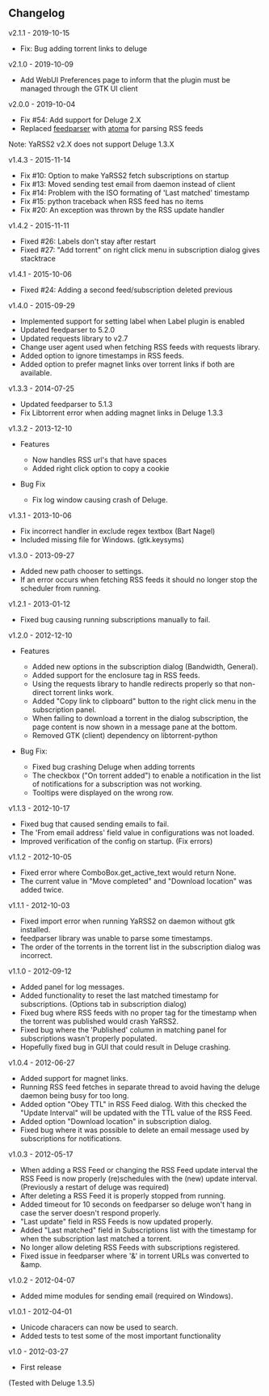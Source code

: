 ## Changelog ##

v2.1.1 - 2019-10-15

* Fix: Bug adding torrent links to deluge

v2.1.0 - 2019-10-09

* Add WebUI Preferences page to inform that the plugin must be managed through the GTK UI client

v2.0.0 - 2019-10-04

* Fix #54: Add support for Deluge 2.X
* Replaced [feedparser](https://github.com/kurtmckee/feedparser) with
  [atoma](https://github.com/NicolasLM/atoma) for parsing RSS feeds

Note: YaRSS2 v2.X does not support Deluge 1.3.X

v1.4.3 - 2015-11-14

* Fix #10: Option to make YaRSS2 fetch subscriptions on startup
* Fix #13: Moved sending test email from daemon instead of client
* Fix #14: Problem with the ISO formating of 'Last matched' timestamp
* Fix #15: python traceback when RSS feed has no items
* Fix #20: An exception was thrown by the RSS update handler

v1.4.2 - 2015-11-11

* Fixed #26: Labels don't stay after restart
* Fixed #27: "Add torrent" on right click menu in subscription dialog gives stacktrace

v1.4.1 - 2015-10-06

* Fixed #24: Adding a second feed/subscription deleted previous

v1.4.0 - 2015-09-29

* Implemented support for setting label when Label plugin is enabled
* Updated feedparser to 5.2.0
* Updated requests library to v2.7
* Change user agent used when fetching RSS feeds with requests library.
* Added option to ignore timestamps in RSS feeds.
* Added option to prefer magnet links over torrent links if both are available.

v1.3.3 - 2014-07-25

* Updated feedparser to 5.1.3
* Fix Libtorrent error when adding magnet links in Deluge 1.3.3

v1.3.2 - 2013-12-10

 + Features
    * Now handles RSS url's that have spaces
    * Added right click option to copy a cookie

 + Bug Fix
     * Fix log window causing crash of Deluge.

v1.3.1 - 2013-10-06

 * Fix incorrect handler in exclude regex textbox (Bart Nagel)
 * Included missing file for Windows. (gtk.keysyms)

v1.3.0 - 2013-09-27

* Added new path chooser to settings.
* If an error occurs when fetching RSS feeds it should no longer stop the
  scheduler from running.

v1.2.1 - 2013-01-12

* Fixed bug causing running subscriptions manually to fail.

v1.2.0 - 2012-12-10

 + Features
    * Added new options in the subscription dialog (Bandwidth, General).
    * Added support for the enclosure tag in RSS feeds.
    * Using the requests library to handle redirects properly so that non-direct
      torrent links work.
    * Added "Copy link to clipboard" button to the right click menu in the
      subscription panel.
    * When failing to download a torrent in the dialog subscription, the page
      content is now shown in a message pane at the bottom.
    * Removed GTK (client) dependency on libtorrent-python


 + Bug Fix:
    * Fixed bug crashing Deluge when adding torrents
    * The checkbox ("On torrent added") to enable a notification in the list of
      notifications
      for a subscription was not working.
    * Tooltips were displayed on the wrong row.

v1.1.3 - 2012-10-17

* Fixed bug that caused sending emails to fail.
* The 'From email address' field value in configurations was not loaded.
* Improved verification of the config on startup. (Fix errors)

v1.1.2 - 2012-10-05

* Fixed error where ComboBox.get_active_text would return None.
* The current value in "Move completed" and "Download location" was added twice.

v1.1.1 - 2012-10-03

* Fixed import error when running YaRSS2 on daemon without gtk installed.
* feedparser library was unable to parse some timestamps.
* The order of the torrents in the torrent list in the subscription dialog was incorrect.

v1.1.0 - 2012-09-12

* Added panel for log messages.
* Added functionality to reset the last matched timestamp for subscriptions. (Options tab in subscription dialog)
* Fixed bug where RSS feeds with no proper tag for the timestamp when the torrent was published would crash YaRSS2.
* Fixed bug where the 'Published' column in matching panel for subscriptions wasn't properly populated.
* Hopefully fixed bug in GUI that could result in Deluge crashing.

v1.0.4 - 2012-06-27

* Added support for magnet links.
* Running RSS feed fetches in separate thread to avoid having the deluge daemon being busy for too long.
* Added option "Obey TTL" in RSS Feed dialog. With this checked the "Update Interval" will be updated with the TTL value of the RSS Feed.
* Added option "Download location" in subscription dialog.
* Fixed bug where it was possible to delete an email message used by subscriptions for notifications.

v1.0.3 - 2012-05-17

* When adding a RSS Feed or changing the RSS Feed update interval the RSS Feed is now properly (re)schedules with the (new) update interval.
  (Previously a restart of deluge was required)
* After deleting a RSS Feed it is properly stopped from running.
* Added timeout for 10 seconds on feedparser so deluge won't hang in case the server doesn't respond properly.
* "Last update" field in RSS Feeds is now updated properly.
* Added "Last matched" field in Subscriptions list with the timestamp for when the subscription last matched a torrent.
* No longer allow deleting RSS Feeds with subscriptions registered.
* Fixed issue in feedparser where '&' in torrent URLs was converted to &amp.

v1.0.2 - 2012-04-07

* Added mime modules for sending email (required on Windows).

v1.0.1 - 2012-04-01

* Unicode characers can now be used to search.
* Added tests to test some of the most important functionality

v1.0 - 2012-03-27

* First release

(Tested with Deluge 1.3.5)
